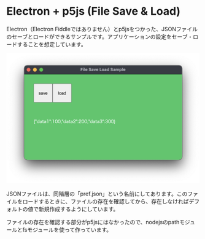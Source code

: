 # Electron + p5js (File Save & Load)

Electron（Electron Fiddleではありません）とp5jsをつかった、JSONファイルのセーブとロードができるサンプルです。アプリケーションの設定をセーブ・ロードすることを想定しています。


<img src = "./screenshot_01.png"></img>
<audio data-autoplay>
    <source src="https://user-images.githubusercontent.com/34113514/136553985-b1813133-b3af-4709-8a11-37104474e470.mov" type="video/mov">
</audio>


JSONファイルは、同階層の「pref.json」という名前にしてあります。このファイルをロードするときに、ファイルの存在を確認してから、存在しなければデフォルトの値で新規作成するようにしています。

ファイルの存在を確認する部分がp5jsにはなかったので、nodejsのpathモジュールとfsモジュールを使って作っています。